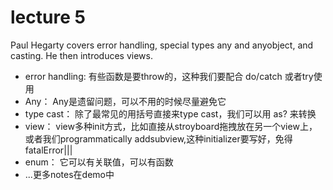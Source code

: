 # lecture 5


Paul Hegarty covers error handling, special types any and anyobject, and casting. He then introduces views.

- error handling: 有些函数是要throw的，这种我们要配合 do/catch 或者try使用
- Any： Any是遗留问题，可以不用的时候尽量避免它
- type cast： 除了最常见的用括号直接来type cast，我们可以用 as? 来转换
- view： view多种init方式，比如直接从stroyboard拖拽放在另一个view上，或者我们programmatically addsubview,这种initializer要写好，免得fatalError|||
- enum： 它可以有关联值，可以有函数
- ...更多notes在demo中